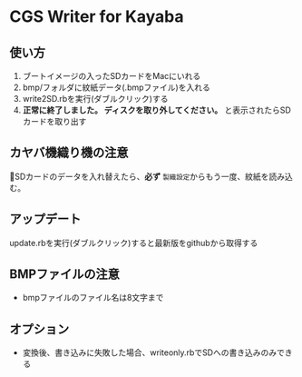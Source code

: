 CGS Writer for Kayaba
=====================

## 使い方
1. ブートイメージの入ったSDカードをMacにいれる
2. bmp/フォルダに紋紙データ(.bmpファイル)を入れる
3. write2SD.rbを実行(ダブルクリック)する
4. __正常に終了しました。 ディスクを取り外してください。__ と表示されたらSDカードを取り出す

## カヤバ機織り機の注意
SDカードのデータを入れ替えたら、__必ず__ `製織設定`からもう一度、紋紙を読み込む。


## アップデート
update.rbを実行(ダブルクリック)すると最新版をgithubから取得する

## BMPファイルの注意
- bmpファイルのファイル名は8文字まで

## オプション
 - 変換後、書き込みに失敗した場合、writeonly.rbでSDへの書き込みのみできる